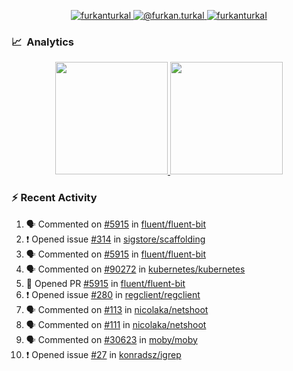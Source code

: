 <p align="center">
  <a href="https://linkedin.com/in/furkanturkal" target="blank">
    <img src="https://img.shields.io/badge/linkedin-%230077B5.svg?&style=for-the-badge&logo=linkedin&logoColor=white" alt="furkanturkal" />
  </a>
  <a href="https://medium.com/@furkan.turkal" target="blank">
    <img src="https://img.shields.io/badge/medium-%2312100E.svg?&style=for-the-badge&logo=medium&logoColor=white" alt="@furkan.turkal" />
  </a>
  <a href="https://twitter.com/furkanturkaI" target="blank">
    <img src="https://img.shields.io/badge/Twitter-1DA1F2?style=for-the-badge&logo=twitter&logoColor=white" alt="furkanturkaI" />
  </a>
</p>

### 📈 &nbsp;Analytics

<p align="center">
  <a href="https://coderstats.net/github/#Dentrax">
    <img height="180em" src="https://github-readme-stats-eight-theta.vercel.app/api?username=Dentrax&show_icons=true&theme=algolia&include_all_commits=true&count_private=true&line_height=26"/>
    <img height="180em" src="https://github-readme-stats-eight-theta.vercel.app/api/top-langs/?username=Dentrax&layout=compact&langs_count=8&theme=algolia&line_height=26"/>
  </a>
</p>

### :zap: Recent Activity

<!--START_SECTION:activity-->
1. 🗣 Commented on [#5915](https://github.com/fluent/fluent-bit/issues/5915) in [fluent/fluent-bit](https://github.com/fluent/fluent-bit)
2. ❗️ Opened issue [#314](https://github.com/sigstore/scaffolding/issues/314) in [sigstore/scaffolding](https://github.com/sigstore/scaffolding)
3. 🗣 Commented on [#5915](https://github.com/fluent/fluent-bit/issues/5915) in [fluent/fluent-bit](https://github.com/fluent/fluent-bit)
4. 🗣 Commented on [#90272](https://github.com/kubernetes/kubernetes/issues/90272) in [kubernetes/kubernetes](https://github.com/kubernetes/kubernetes)
5. 💪 Opened PR [#5915](https://github.com/fluent/fluent-bit/pull/5915) in [fluent/fluent-bit](https://github.com/fluent/fluent-bit)
6. ❗️ Opened issue [#280](https://github.com/regclient/regclient/issues/280) in [regclient/regclient](https://github.com/regclient/regclient)
7. 🗣 Commented on [#113](https://github.com/nicolaka/netshoot/issues/113) in [nicolaka/netshoot](https://github.com/nicolaka/netshoot)
8. 🗣 Commented on [#111](https://github.com/nicolaka/netshoot/issues/111) in [nicolaka/netshoot](https://github.com/nicolaka/netshoot)
9. 🗣 Commented on [#30623](https://github.com/moby/moby/issues/30623) in [moby/moby](https://github.com/moby/moby)
10. ❗️ Opened issue [#27](https://github.com/konradsz/igrep/issues/27) in [konradsz/igrep](https://github.com/konradsz/igrep)
<!--END_SECTION:activity-->
